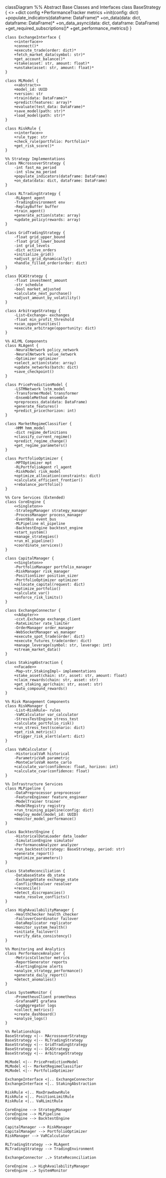 classDiagram
    %% Abstract Base Classes and Interfaces
    class BaseStrategy {
        <<abstract>>
        +dict config
        +PerformanceTracker metrics
        +init(config: dict)
        +populate_indicators(dataframe: DataFrame)*
        +on_data(data: dict, dataframe: DataFrame)*
        +on_data_async(data: dict, dataframe: DataFrame)
        +get_required_subscriptions()*
        +get_performance_metrics()
    }
    
    class ExchangeInterface {
        <<interface>>
        +connect()*
        +execute_trade(order: dict)*
        +fetch_market_data(symbol: str)*
        +get_account_balance()*
        +stake(asset: str, amount: float)*
        +unstake(asset: str, amount: float)*
    }
    
    class MLModel {
        <<abstract>>
        +model_id: UUID
        +version: str
        +train(data: DataFrame)*
        +predict(features: array)*
        +evaluate(test_data: DataFrame)*
        +save_model(path: str)*
        +load_model(path: str)*
    }
    
    class RiskRule {
        <<interface>>
        +rule_type: str
        +check_rule(portfolio: Portfolio)*
        +get_risk_score()*
    }
    
    %% Strategy Implementations
    class MAcrossoverStrategy {
        -int fast_ma_period
        -int slow_ma_period
        +populate_indicators(dataframe: DataFrame)
        +on_data(data: dict, dataframe: DataFrame)
    }
    
    class RLTradingStrategy {
        -RLAgent agent
        -TradingEnvironment env
        -ReplayBuffer buffer
        +train_agent()
        +generate_action(state: array)
        +update_policy(rewards: array)
    }
    
    class GridTradingStrategy {
        -float grid_upper_bound
        -float grid_lower_bound
        -int grid_levels
        -dict active_orders
        +initialize_grid()
        +adjust_grid_dynamically()
        +handle_filled_order(order: dict)
    }
    
    class DCAStrategy {
        -float investment_amount
        -str schedule
        -bool market_adjusted
        +calculate_next_purchase()
        +adjust_amount_by_volatility()
    }
    
    class ArbitrageStrategy {
        -List~Exchange~ exchanges
        -float min_profit_threshold
        +scan_opportunities()
        +execute_arbitrage(opportunity: dict)
    }
    
    %% AI/ML Components
    class RLAgent {
        -NeuralNetwork policy_network
        -NeuralNetwork value_network
        -Optimizer optimizer
        +select_action(state: array)
        +update_networks(batch: dict)
        +save_checkpoint()
    }
    
    class PricePredictionModel {
        -LSTMNetwork lstm_model
        -TransformerModel transformer
        -EnsembleMethod ensemble
        +preprocess_data(data: DataFrame)
        +generate_features()
        +predict_price(horizon: int)
    }
    
    class MarketRegimeClassifier {
        -HMM hmm_model
        -dict regime_definitions
        +classify_current_regime()
        +predict_regime_change()
        +get_regime_parameters()
    }
    
    class PortfolioOptimizer {
        -MPTOptimizer mpt
        -RLPortfolioAgent rl_agent
        -RiskModel risk_model
        +optimize_allocation(constraints: dict)
        +calculate_efficient_frontier()
        +rebalance_portfolio()
    }
    
    %% Core Services (Extended)
    class CoreEngine {
        <<Singleton>>
        -StrategyManager strategy_manager
        -ProcessManager process_manager
        -EventBus event_bus
        -MLPipeline ml_pipeline
        -BacktestEngine backtest_engine
        +start_system()
        +manage_strategies()
        +run_ml_pipeline()
        +coordinate_services()
    }
    
    class CapitalManager {
        <<Singleton>>
        -PortfolioManager portfolio_manager
        -RiskManager risk_manager
        -PositionSizer position_sizer
        -PortfolioOptimizer optimizer
        +allocate_capital(request: dict)
        +optimize_portfolio()
        +calculate_var()
        +enforce_risk_limits()
    }
    
    class ExchangeConnector {
        <<Adapter>>
        -ccxt.Exchange exchange_client
        -RateLimiter rate_limiter
        -OrderManager order_manager
        -WebSocketManager ws_manager
        +execute_spot_trade(order: dict)
        +execute_futures_trade(order: dict)
        +manage_leverage(symbol: str, leverage: int)
        +stream_market_data()
    }
    
    class StakingAbstraction {
        <<Facade>>
        -Map~str,StakingImpl~ implementations
        +stake_asset(chain: str, asset: str, amount: float)
        +claim_rewards(chain: str, asset: str)
        +get_staking_apr(chain: str, asset: str)
        +auto_compound_rewards()
    }
    
    %% Risk Management Components
    class RiskManager {
        -List~RiskRule~ rules
        -VaRCalculator var_calculator
        -StressTestEngine stress_test
        +calculate_portfolio_risk()
        +run_stress_test(scenario: dict)
        +get_risk_metrics()
        +trigger_risk_alert(alert: dict)
    }
    
    class VaRCalculator {
        -HistoricalVaR historical
        -ParametricVaR parametric
        -MonteCarloVaR monte_carlo
        +calculate_var(confidence: float, horizon: int)
        +calculate_cvar(confidence: float)
    }
    
    %% Infrastructure Services
    class MLPipeline {
        -DataPreprocessor preprocessor
        -FeatureEngineer feature_engineer
        -ModelTrainer trainer
        -ModelRegistry registry
        +run_training_pipeline(config: dict)
        +deploy_model(model_id: UUID)
        +monitor_model_performance()
    }
    
    class BacktestEngine {
        -HistoricalDataLoader data_loader
        -SimulationEngine simulator
        -PerformanceAnalyzer analyzer
        +run_backtest(strategy: BaseStrategy, period: str)
        +generate_report()
        +optimize_parameters()
    }
    
    class StateReconciliation {
        -DatabaseState db_state
        -ExchangeState exchange_state
        -ConflictResolver resolver
        +reconcile()
        +detect_discrepancies()
        +auto_resolve_conflicts()
    }
    
    class HighAvailabilityManager {
        -HealthChecker health_checker
        -FailoverCoordinator failover
        -DataReplicator replicator
        +monitor_system_health()
        +initiate_failover()
        +verify_data_consistency()
    }
    
    %% Monitoring and Analytics
    class PerformanceAnalyzer {
        -MetricsCollector metrics
        -ReportGenerator reports
        -AlertingEngine alerts
        +analyze_strategy_performance()
        +generate_daily_report()
        +detect_anomalies()
    }
    
    class SystemMonitor {
        -PrometheusClient prometheus
        -GrafanaAPI grafana
        -LogAggregator logs
        +collect_metrics()
        +create_dashboard()
        +analyze_logs()
    }
    
    %% Relationships
    BaseStrategy <|-- MAcrossoverStrategy
    BaseStrategy <|-- RLTradingStrategy
    BaseStrategy <|-- GridTradingStrategy
    BaseStrategy <|-- DCAStrategy
    BaseStrategy <|-- ArbitrageStrategy
    
    MLModel <|-- PricePredictionModel
    MLModel <|-- MarketRegimeClassifier
    MLModel <|-- PortfolioOptimizer
    
    ExchangeInterface <|.. ExchangeConnector
    ExchangeInterface <|.. StakingAbstraction
    
    RiskRule <|.. MaxDrawdownRule
    RiskRule <|.. PositionLimitRule
    RiskRule <|.. VaRLimitRule
    
    CoreEngine --> StrategyManager
    CoreEngine --> MLPipeline
    CoreEngine --> BacktestEngine
    
    CapitalManager --> RiskManager
    CapitalManager --> PortfolioOptimizer
    RiskManager --> VaRCalculator
    
    RLTradingStrategy --> RLAgent
    RLTradingStrategy --> TradingEnvironment
    
    ExchangeConnector ..> StateReconciliation
    
    CoreEngine ..> HighAvailabilityManager
    CoreEngine ..> SystemMonitor